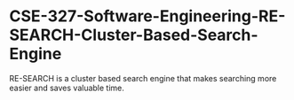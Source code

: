 # CSE-327-Software-Engineering-RE-SEARCH-Cluster-Based-Search-Engine
RE-SEARCH is a cluster based search engine that makes searching more easier and saves valuable time.
